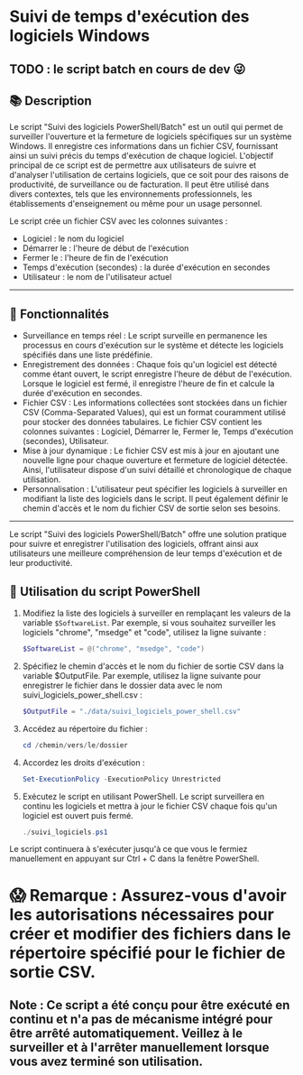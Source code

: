# Suivi de temps d'exécution des logiciels Windows

## TODO : le script batch en cours de dev 😜

## 📚 Description

Le script "Suivi des logiciels PowerShell/Batch" est un outil qui permet de surveiller l'ouverture et la fermeture de logiciels spécifiques sur un système Windows. Il enregistre ces informations dans un fichier CSV, fournissant ainsi un suivi précis du temps d'exécution de chaque logiciel.
L'objectif principal de ce script est de permettre aux utilisateurs de suivre et d'analyser l'utilisation de certains logiciels, que ce soit pour des raisons de productivité, de surveillance ou de facturation. Il peut être utilisé dans divers contextes, tels que les environnements professionnels, les établissements d'enseignement ou même pour un usage personnel.

Le script crée un fichier CSV avec les colonnes suivantes :
- Logiciel : le nom du logiciel
- Démarrer le : l'heure de début de l'exécution
- Fermer le : l'heure de fin de l'exécution
- Temps d'exécution (secondes) : la durée d'exécution en secondes
- Utilisateur : le nom de l'utilisateur actuel
  
---

## 💪 Fonctionnalités

  - Surveillance en temps réel : Le script surveille en permanence les processus en cours d'exécution sur le système et détecte les logiciels spécifiés dans une liste prédéfinie.
  - Enregistrement des données : Chaque fois qu'un logiciel est détecté comme étant ouvert, le script enregistre l'heure de début de l'exécution. Lorsque le logiciel est fermé, il enregistre l'heure de fin et calcule la durée d'exécution en secondes.
  - Fichier CSV : Les informations collectées sont stockées dans un fichier CSV (Comma-Separated Values), qui est un format couramment utilisé pour stocker des données tabulaires. Le fichier CSV contient les colonnes suivantes : Logiciel, Démarrer le, Fermer le, Temps d'exécution (secondes), Utilisateur.
  - Mise à jour dynamique : Le fichier CSV est mis à jour en ajoutant une nouvelle ligne pour chaque ouverture et fermeture de logiciel détectée. Ainsi, l'utilisateur dispose d'un suivi détaillé et chronologique de chaque utilisation.
  - Personnalisation : L'utilisateur peut spécifier les logiciels à surveiller en modifiant la liste des logiciels dans le script. Il peut également définir le chemin d'accès et le nom du fichier CSV de sortie selon ses besoins.
  
---

Le script "Suivi des logiciels PowerShell/Batch" offre une solution pratique pour suivre et enregistrer l'utilisation des logiciels, offrant ainsi aux utilisateurs une meilleure compréhension de leur temps d'exécution et de leur productivité.

## 🏓 Utilisation du script PowerShell

1. Modifiez la liste des logiciels à surveiller en remplaçant les valeurs de la variable `$SoftwareList`. Par exemple, si vous souhaitez surveiller les logiciels "chrome", "msedge" et "code", utilisez la ligne suivante :
   ```powershell
   $SoftwareList = @("chrome", "msedge", "code")
   ```
2. Spécifiez le chemin d'accès et le nom du fichier de sortie CSV dans la variable $OutputFile. Par exemple, utilisez la ligne suivante pour enregistrer le fichier dans le dossier data avec le nom suivi_logiciels_power_shell.csv :
    ```powershell
   $OutputFile = "./data/suivi_logiciels_power_shell.csv"
   ```
3. Accédez au répertoire du fichier :
      ```powershell
      cd /chemin/vers/le/dossier
      ```
4. Accordez les droits d'exécution :
    ```powershell
    Set-ExecutionPolicy -ExecutionPolicy Unrestricted
    ```
5. Exécutez le script en utilisant PowerShell. Le script surveillera en continu les logiciels et mettra à jour le fichier CSV chaque fois qu'un logiciel est ouvert puis fermé.
    ```powershell
   ./suivi_logiciels.ps1
   ```

Le script continuera à s'exécuter jusqu'à ce que vous le fermiez manuellement en appuyant sur Ctrl + C dans la fenêtre PowerShell.

# 😱 Remarque : Assurez-vous d'avoir les autorisations nécessaires pour créer et modifier des fichiers dans le répertoire spécifié pour le fichier de sortie CSV.

## Note : Ce script a été conçu pour être exécuté en continu et n'a pas de mécanisme intégré pour être arrêté automatiquement. Veillez à le surveiller et à l'arrêter manuellement lorsque vous avez terminé son utilisation.